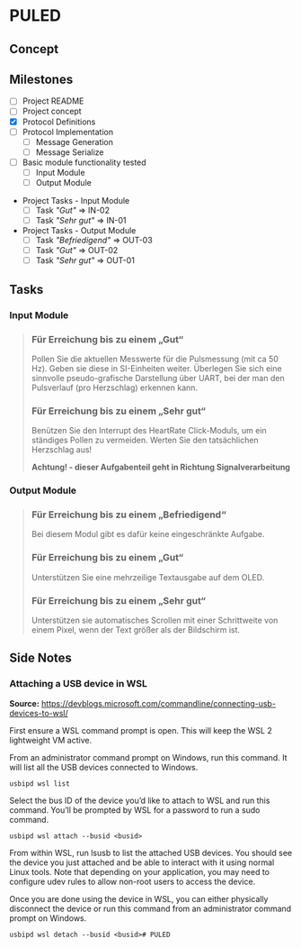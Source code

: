# PULED

## Concept



## Milestones

- [ ] Project README
- [ ] Project concept
- [x] Protocol Definitions
- [ ] Protocol Implementation
   - [ ] Message Generation
   - [ ] Message Serialize
- [ ] Basic module functionality tested
   - [ ] Input Module
   - [ ] Output Module
- Project Tasks - Input Module
   - [ ] Task *"Gut"* => IN-02
   - [ ] Task *"Sehr gut"*  => IN-01
- Project Tasks - Output Module
   - [ ] Task *"Befriedigend"* => OUT-03
   - [ ] Task *"Gut"* => OUT-02
   - [ ] Task *"Sehr gut"* => OUT-01

## Tasks

### Input Module

> ### Für Erreichung bis zu einem „Gut“
>
> Pollen Sie die aktuellen Messwerte für die Pulsmessung (mit ca 50  Hz). Geben sie diese in SI-Einheiten weiter. Überlegen Sie sich eine sinnvolle pseudo-grafische Darstellung über  UART, bei der man den Pulsverlauf (pro Herzschlag) erkennen kann.
>
> ### Für Erreichung bis zu einem „Sehr gut“
>
> Benützen Sie den Interrupt des HeartRate Click-Moduls, um ein ständiges Pollen zu vermeiden. Werten Sie den tatsächlichen Herzschlag aus!
>
> **Achtung! - dieser Aufgabenteil geht in Richtung Signalverarbeitung**

### Output Module

> ### Für Erreichung bis zu einem „Befriedigend“
>
> Bei diesem Modul gibt es dafür keine eingeschränkte Aufgabe.
>
> ### Für Erreichung bis zu einem „Gut“
>
> Unterstützen Sie eine mehrzeilige Textausgabe auf dem OLED.
>
> ### Für Erreichung bis zu einem „Sehr gut“
>
> Unterstützen sie automatisches Scrollen mit einer Schrittweite von einem Pixel, wenn der Text größer als der Bildschirm ist.

## Side Notes

### Attaching a USB device in WSL

**Source:** https://devblogs.microsoft.com/commandline/connecting-usb-devices-to-wsl/

First ensure a WSL command prompt is open. This will keep the WSL 2 lightweight VM active.

From an administrator command prompt on Windows, run this command. It will list all the USB devices connected to Windows.

    usbipd wsl list

Select the bus ID of the device you’d like to attach to WSL and run this command. You’ll be prompted by WSL for a password to run a sudo command.

    usbipd wsl attach --busid <busid>

From within WSL, run lsusb to list the attached USB devices. You should see the device you just attached and be able to interact with it using normal Linux tools. Note that depending on your application, you may need to configure udev rules to allow non-root users to access the device.

Once you are done using the device in WSL, you can either physically disconnect the device or run this command from an administrator command prompt on Windows.

    usbipd wsl detach --busid <busid># PULED
